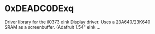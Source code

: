 # 0xDEADC0DExq
Driver library for the il0373 eInk Display driver. Uses a 23A640/23K640 SRAM as a screenbuffer. (Adafruit 1.54" eInk …

